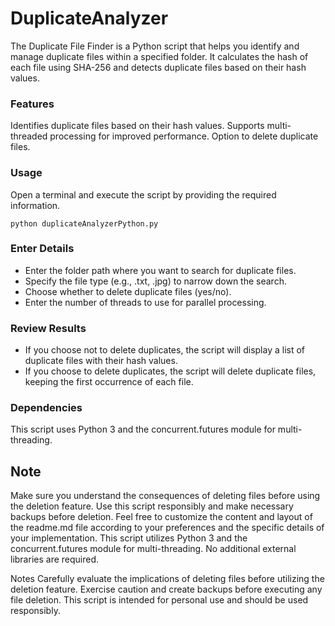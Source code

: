 # DuplicateAnalyzer
The Duplicate File Finder is a Python script that helps you identify and manage duplicate files within a specified folder. It calculates the hash of each file using SHA-256 and detects duplicate files based on their hash values.

### Features
Identifies duplicate files based on their hash values.
Supports multi-threaded processing for improved performance.
Option to delete duplicate files.

### Usage
Open a terminal and execute the script by providing the required information.

`python duplicateAnalyzerPython.py`
### Enter Details
- Enter the folder path where you want to search for duplicate files.
- Specify the file type (e.g., .txt, .jpg) to narrow down the search.
- Choose whether to delete duplicate files (yes/no).
- Enter the number of threads to use for parallel processing.

### Review Results
- If you choose not to delete duplicates, the script will display a list of duplicate files with their hash values.
- If you choose to delete duplicates, the script will delete duplicate files, keeping the first occurrence of each file.

### Dependencies
This script uses Python 3 and the concurrent.futures module for multi-threading.

## Note
Make sure you understand the consequences of deleting files before using the deletion feature.
Use this script responsibly and make necessary backups before deletion.
Feel free to customize the content and layout of the readme.md file according to your preferences and the specific details of your implementation.
This script utilizes Python 3 and the concurrent.futures module for multi-threading. No additional external libraries are required.

Notes
Carefully evaluate the implications of deleting files before utilizing the deletion feature.
Exercise caution and create backups before executing any file deletion.
This script is intended for personal use and should be used responsibly.
